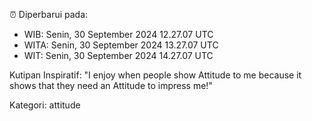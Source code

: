 ⏰ Diperbarui pada:
- WIB: Senin, 30 September 2024 12.27.07 UTC
- WITA: Senin, 30 September 2024 13.27.07 UTC
- WIT: Senin, 30 September 2024 14.27.07 UTC

Kutipan Inspiratif:
"I enjoy when people show Attitude to me because it shows that they need an Attitude to impress me!"


Kategori: attitude

